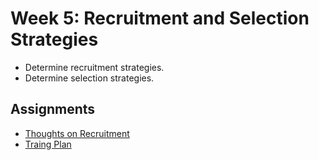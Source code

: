# Week 5: Recruitment and Selection Strategies

- Determine recruitment strategies.
- Determine selection strategies.

## Assignments

- [Thoughts on Recruitment](Discussions.md)
- [Traing Plan](LearningTeamBTraining_10-05-2015.docx)
